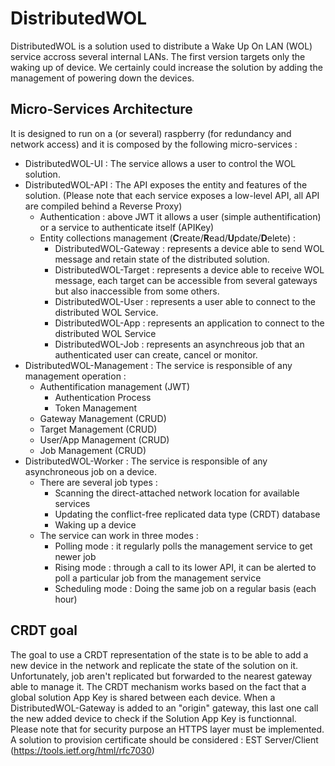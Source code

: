 # DistributedWOL

DistributedWOL is a solution used to distribute a Wake Up On LAN (WOL) service accross several internal LANs.
The first version targets only the waking up of device. We certainly could increase the solution by adding the management of powering down the devices.

## Micro-Services Architecture

It is designed to run on a (or several) raspberry (for redundancy and network access) and it is composed by the following micro-services :
* DistributedWOL-UI : The service allows a user to control the WOL solution.
* DistributedWOL-API : The API exposes the entity and features of the solution. (Please note that each service exposes a low-level API, all API are compiled behind a Reverse Proxy)
    * Authentication : above JWT it allows a user (simple authentification) or a service to authenticate itself (APIKey)
    * Entity collections management (**C**reate/**R**ead/**U**pdate/**D**elete) : 
        * DistributedWOL-Gateway : represents a device able to send WOL message and retain state of the distributed solution.
        * DistributedWOL-Target : represents a device able to receive WOL message, each target can be accessible from several gateways but also inaccessible from some others.
        * DistributedWOL-User : represents a user able to connect to the distributed WOL Service.
        * DistributedWOL-App : represents an application to connect to the distributed WOL Service
        * DistributedWOL-Job : represents an asynchreous job that an authenticated user can create, cancel or monitor.
* DistributedWOL-Management : The service is responsible of any management operation :
    * Authentification management (JWT)
        * Authentication Process
        * Token Management
    * Gateway Management (CRUD)
    * Target Management (CRUD)
    * User/App Management (CRUD)
    * Job Management (CRUD)
* DistributedWOL-Worker : The service is responsible of any asynchroneous job on a device.
    * There are several job types :
        * Scanning the direct-attached network location for available services
        * Updating the conflict-free replicated data type (CRDT) database
        * Waking up a device
    * The service can work in three modes :
        * Polling mode : it regularly polls the management service to get newer job
        * Rising mode : through a call to its lower API, it can be alerted to poll a particular job from the management service
        * Scheduling mode : Doing the same job on a regular basis (each hour)

## CRDT goal
The goal to use a CRDT representation of the state is to be able to add a new device in the network and replicate the state of the solution on it.
Unfortunately, job aren't replicated but forwarded to the nearest gateway able to manage it.
The CRDT mechanism works based on the fact that a global solution App Key is shared between each device.
When a DistributedWOL-Gateway is added to an "origin" gateway, this last one call the new added device to check if the Solution App Key is functionnal.
Please note that for security purpose an HTTPS layer must be implemented.
A solution to provision certificate should be considered : EST Server/Client (https://tools.ietf.org/html/rfc7030)
